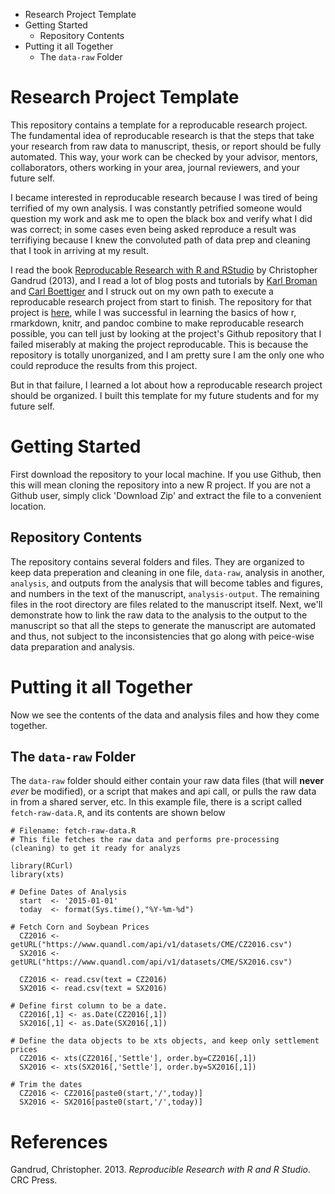 -   Research Project Template
-   Getting Started
    -   Repository Contents
-   Putting it all Together
    -   The `data-raw` Folder

Research Project Template
=========================

This repository contains a template for a reproducable research project.
The fundamental idea of reproducable research is that the steps that
take your research from raw data to manuscript, thesis, or report should
be fully automated. This way, your work can be checked by your advisor,
mentors, collaborators, others working in your area, journal reviewers,
and your future self.

I became interested in reproducable research because I was tired of
being terrified of my own analysis. I was constantly petrified someone
would question my work and ask me to open the black box and verify what
I did was correct; in some cases even being asked reproduce a result was
terrifiying because I knew the convoluted path of data prep and cleaning
that I took in arriving at my result.

I read the book [Reproducable Research with R and
RStudio](http://www.amazon.com/Reproducible-Research-Studio-Chapman-Hall/dp/1466572841)
by Christopher Gandrud (2013), and I read a lot of blog posts and
tutorials by [Karl Broman](http://kbroman.org/pages/software.html) and
[Carl
Boettiger](http://www.carlboettiger.info/2012/05/06/research-workflow.html)
and I struck out on my own path to execute a reproducable research
project from start to finish. The repository for that project is
[here](https://github.com/mindymallory/BBOBAS), while I was successful
in learning the basics of how r, rmarkdown, knitr, and pandoc combine to
make reproducable research possible, you can tell just by looking at the
project's Github repository that I failed miserably at making the
project reproducable. This is because the repository is totally
unorganized, and I am pretty sure I am the only one who could reproduce
the results from this project.

But in that failure, I learned a lot about how a reproducable research
project should be organized. I built this template for my future
students and for my future self.

Getting Started
===============

First download the repository to your local machine. If you use Github,
then this will mean cloning the repository into a new R project. If you
are not a Github user, simply click 'Download Zip' and extract the file
to a convenient location.

Repository Contents
-------------------

The repository contains several folders and files. They are organized to
keep data preperation and cleaning in one file, `data-raw`, analysis in
another, `analysis`, and outputs from the analysis that will become
tables and figures, and numbers in the text of the manuscript,
`analysis-output`. The remaining files in the root directory are files
related to the manuscript itself. Next, we'll demonstrate how to link
the raw data to the analysis to the output to the manuscript so that all
the steps to generate the manuscript are automated and thus, not subject
to the inconsistencies that go along with peice-wise data preparation
and analysis.

Putting it all Together
=======================

Now we see the contents of the data and analysis files and how they come
together.

The `data-raw` Folder
---------------------

The `data-raw` folder should either contain your raw data files (that
will **never** *ever* be modified), or a script that makes and api call,
or pulls the raw data in from a shared server, etc. In this example
file, there is a script called `fetch-raw-data.R`, and its contents are
shown below

    # Filename: fetch-raw-data.R
    # This file fetches the raw data and performs pre-processing (cleaning) to get it ready for analyzs

    library(RCurl)
    library(xts)

    # Define Dates of Analysis
      start  <- '2015-01-01'
      today  <- format(Sys.time(),"%Y-%m-%d")

    # Fetch Corn and Soybean Prices
      CZ2016 <- getURL("https://www.quandl.com/api/v1/datasets/CME/CZ2016.csv")
      SX2016 <- getURL("https://www.quandl.com/api/v1/datasets/CME/SX2016.csv")

      CZ2016 <- read.csv(text = CZ2016)
      SX2016 <- read.csv(text = SX2016)

    # Define first column to be a date.
      CZ2016[,1] <- as.Date(CZ2016[,1])
      SX2016[,1] <- as.Date(SX2016[,1])

    # Define the data objects to be xts objects, and keep only settlement prices
      CZ2016 <- xts(CZ2016[,'Settle'], order.by=CZ2016[,1])
      SX2016 <- xts(SX2016[,'Settle'], order.by=SX2016[,1])

    # Trim the dates
      CZ2016 <- CZ2016[paste0(start,'/',today)]
      SX2016 <- SX2016[paste0(start,'/',today)]

References
==========

Gandrud, Christopher. 2013. *Reproducible Research with R and R Studio*.
CRC Press.
